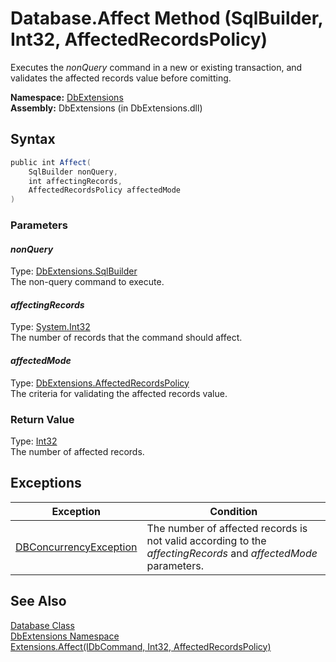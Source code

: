 Database.Affect Method (SqlBuilder, Int32, AffectedRecordsPolicy)
=================================================================
Executes the *nonQuery* command in a new or existing transaction, and validates the affected records value before comitting.

**Namespace:** [DbExtensions][1]  
**Assembly:** DbExtensions (in DbExtensions.dll)

Syntax
------

```csharp
public int Affect(
	SqlBuilder nonQuery,
	int affectingRecords,
	AffectedRecordsPolicy affectedMode
)
```

### Parameters

#### *nonQuery*
Type: [DbExtensions.SqlBuilder][2]  
The non-query command to execute.

#### *affectingRecords*
Type: [System.Int32][3]  
The number of records that the command should affect.

#### *affectedMode*
Type: [DbExtensions.AffectedRecordsPolicy][4]  
The criteria for validating the affected records value.

### Return Value
Type: [Int32][3]  
The number of affected records.

Exceptions
----------

Exception                   | Condition                                                                                                      
--------------------------- | -------------------------------------------------------------------------------------------------------------- 
[DBConcurrencyException][5] | The number of affected records is not valid according to the *affectingRecords* and *affectedMode* parameters. 


See Also
--------
[Database Class][6]  
[DbExtensions Namespace][1]  
[Extensions.Affect(IDbCommand, Int32, AffectedRecordsPolicy)][7]  

[1]: ../README.md
[2]: ../SqlBuilder/README.md
[3]: http://msdn.microsoft.com/en-us/library/td2s409d
[4]: ../AffectedRecordsPolicy/README.md
[5]: http://msdn.microsoft.com/en-us/library/bsdf9tb2
[6]: README.md
[7]: ../Extensions/Affect_1.md